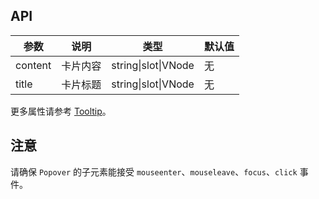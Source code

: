 ## API

| 参数    | 说明     | 类型                | 默认值 |
| ------- | -------- | ------------------- | ------ |
| content | 卡片内容 | string\|slot\|VNode | 无     |
| title   | 卡片标题 | string\|slot\|VNode | 无     |

更多属性请参考 [Tooltip](/components/tooltip-cn/#API)。

## 注意

请确保 `Popover` 的子元素能接受 `mouseenter`、`mouseleave`、`focus`、`click` 事件。
